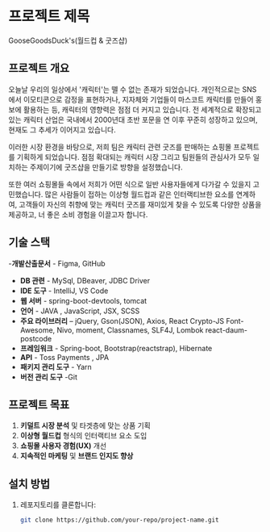 # 프로젝트 제목

GooseGoodsDuck's(월드컵 & 굿즈샵)

## 프로젝트 개요

오늘날 우리의 일상에서 '캐릭터'는 뗄 수 없는 존재가 되었습니다. 개인적으로는 SNS에서 이모티콘으로 감정을 표현하거나, 지자체와 기업들이 마스코트 캐릭터를 만들어 홍보에 활용하는 등, 캐릭터의 영향력은 점점 더 커지고 있습니다. 전 세계적으로 확장되고 있는 캐릭터 산업은 국내에서 2000년대 초반 포문을 연 이후 꾸준히 성장하고 있으며, 현재도 그 추세가 이어지고 있습니다.

이러한 시장 환경을 바탕으로, 저희 팀은 캐릭터 관련 굿즈를 판매하는 쇼핑몰 프로젝트를 기획하게 되었습니다. 점점 확대되는 캐릭터 시장 그리고 팀원들의 관심사가 모두 일치하는 주제이기에 굿즈샵을 만들기로 방향을 설정했습니다.

또한 여러 쇼핑몰들 속에서 저희가 어떤 식으로 일반 사용자들에게 다가갈 수 있을지 고민했습니다. 많은 사람들이 접하는 이상형 월드컵과 같은 인터랙티브한 요소를 연계하여, 고객들이 자신의 취향에 맞는 캐릭터 굿즈를 재미있게 찾을 수 있도록 다양한 상품을 제공하고, 너 좋은 소비 경험을 이끌고자 합니다. 


## 기술 스택

-**개발산출문서** - Figma, GitHub
- **DB 관련** - MySql, DBeaver, JDBC Driver
- **IDE 도구** - IntelliJ, VS Code
- **웹 서버** - spring-boot-devtools, tomcat
- **언어** - JAVA , JavaScript, JSX, SCSS
- **주요 라이브러리** – jQuery, Gson(JSON), Axios, React Crypto-JS
Font- Awesome, Nivo, moment, Classnames, SLF4J, Lombok
react-daum-postcode
- **프레임워크** - Spring-boot, Bootstrap(reactstrap), Hibernate
- **API** - Toss Payments , JPA 
- **패키지 관리 도구** - Yarn 
- **버전 관리 도구** -Git


## 프로젝트 목표

1. **키덜트 시장 분석** 및 타겟층에 맞는 상품 기획
2. **이상형 월드컵** 형식의 인터랙티브 요소 도입
3. **쇼핑몰 사용자 경험(UX)** 개선
4. **지속적인 마케팅** 및 **브랜드 인지도 향상**

## 설치 방법

1. 레포지토리를 클론합니다:
   ```bash
   git clone https://github.com/your-repo/project-name.git
